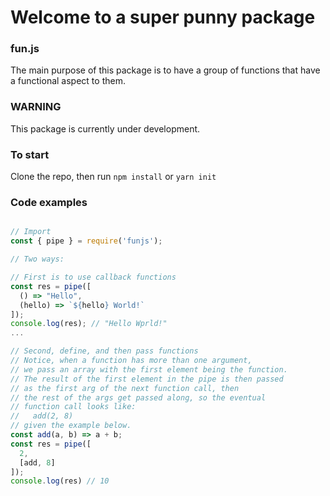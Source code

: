 # Welcome to a super punny package

### fun.js ###

The main purpose of this package is to have a group of functions that have a functional aspect to them.

### WARNING ###

This package is currently under development.

### To start ###

Clone the repo, then run `npm install` or `yarn init`

### Code examples ###

```javascript

// Import
const { pipe } = require('funjs');

// Two ways:

// First is to use callback functions
const res = pipe([
  () => "Hello",
  (hello) => `${hello} World!` 
]);
console.log(res); // "Hello Wprld!"
...

// Second, define, and then pass functions
// Notice, when a function has more than one argument,
// we pass an array with the first element being the function.
// The result of the first element in the pipe is then passed
// as the first arg of the next function call, then
// the rest of the args get passed along, so the eventual
// function call looks like:
//   add(2, 8)
// given the example below.
const add(a, b) => a + b;
const res = pipe([
  2,
  [add, 8]
]);
console.log(res) // 10
```